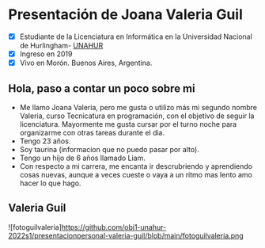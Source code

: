 # Presentación de Joana Valeria Guil
- [x] Estudiante de la Licenciatura en Informática en la Universidad Nacional de Hurlingham- [UNAHUR](https://unahur.edu.ar)
- [x] Ingreso en 2019 
- [x] Vivo en Morón. Buenos Aires, Argentina.

## Hola, paso a contar un poco sobre mi 
* Me llamo Joana Valeria, pero me gusta o utilizo más mi segundo nombre Valeria, curso Tecnicatura en programación, con el objetivo  de seguir la licenciatura. Mayormente me gusta cursar por el turno noche para organizarme con otras tareas durante el dia.
* Tengo 23 años.
* Soy taurina (informacion que no puedo pasar por alto).
* Tengo un hijo de 6 años llamado Liam.
* Con respecto a mi carrera, me encanta ir descrubriendo y aprendiendo cosas nuevas, aunque a veces cueste o vaya a un ritmo mas lento amo hacer lo que hago.

## Valeria Guil 
![fotoguilvaleria]https://github.com/obj1-unahur-2022s1/presentacionpersonal-valeria-guil/blob/main/fotoguilvaleria.png
